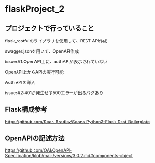 # flaskProject_2

## プロジェクトで行っていること
flask_restfulのライブラリを使用して、REST API作成

swagger.jsonを用いて、OpenAPI作成

issues#1:OpenAPI上に、authAPIが表示されていない

OpenAPI上からAPIの実行可能

Auth APIを導入

issues#2:401が発生せず500エラーが出るバグあり


## Flask構成参考
https://github.com/Sean-Bradley/Seans-Python3-Flask-Rest-Boilerplate

## OpenAPIの記述方法
https://github.com/OAI/OpenAPI-Specification/blob/main/versions/3.0.2.md#components-object
